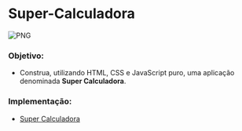 # Super-Calculadora
![PNG](https://lh3.googleusercontent.com/hbl8tGLMBz-nTsrUEjsQ8VBt4tgsQSrxpgZ-Wu6aNGlbJQckCofHJ866QEZ9hyhpjDJt5AOOnsW-A00xRhGsXJOwDG7m9UKxjMLxNUCEh6WNODpHzIaCVE9yMjRZ-18Wly7XTAsSAKMrM3h_9hCtISxgHIW8H91ir1VJFPI7oc-sGFy-fpfgK6vtMQmMW4q7MjUPilo1QupBlhHXSw93MISkkFmy52GHWPOx7hLpX1d6RquudXHqIZyYdL1pzpnzCB2rSifECI5soP74AQpf5GOAfDp0ARm625qI_RanOpwvH-LMAcH5vPyCjuCad4TGgfu-c1QnDkQWVSWT_iRkDzsSut7hgnl3Y-T5t6K-QhwtD4qF0fo_WiO8q5b1R-C8xff2VGKiXRku6dMdJ_RjwfeNUpa1a-yy1VRvkcFAvI9rUehya5U6ySw7E_G0z2LwNZ8cWcgLlxb6yR0W_tZcf-FukfE8CalwZNmTCGe0XarcRZA1PxnFPQDsMen9l53-GignkUt9Vfc0OosPU9eVzXbFOudBLxt26zFJk3_yMVr3Rl3b0sgZ8yR7MGlAfkPdMlyvLaqw3DkMh2lwPbZDVPP1SPaIPTdlRqz4BeMuNVEU_rkyERsjW8qS5bIppccmoRh3O337XAK2KpxYVLBmFHPfAQeD7dWhfwc4ueOlhsLPeIZuTWPK3T-ewpBx=w1391-h678-no?authuser=0)

### Objetivo:
- Construa, utilizando HTML, CSS e JavaScript puro, uma aplicação denominada **Super Calculadora**.

### Implementação:
- [Super Calculadora](https://layravbf.github.io/super-calculadora/)
